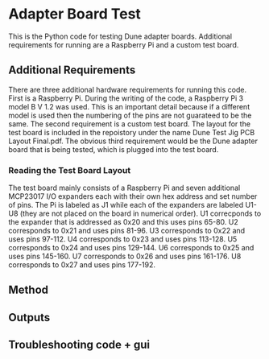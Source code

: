 # Adapter Board Test
This is the Python code for testing Dune adapter boards. Additional requirements for running are a Raspberry Pi and a custom test board. 

## Additional Requirements 
There are three additional hardware requirements for running this code. First is a Raspberry Pi. During the writing of the code, a Raspberry Pi 3 model B V 1.2 was used. This is an important detail because if a different model is used then the numbering of the pins are not guarateed to be the same. The second requirement is a custom test board. The layout for the test board is included in the repoistory under the name Dune Test Jig PCB Layout Final.pdf. The obvious third requirement would be the Dune adapter board that is being tested, which is plugged into the test board. 
### Reading the Test Board Layout 
The test board mainly consists of a Raspberry Pi and seven additional MCP23017 I/O expanders each with their own hex address and set number of pins. The Pi is labeled as J1 while each of the expanders are labeled U1-U8 (they are not placed on the board in numerical order). U1 correcponds to the expander that is addressed as 0x20 and this uses pins 65-80. U2 corresponds to 0x21 and uses pins 81-96. U3 corresponds to 0x22 and uses pins 97-112. U4 corresponds to 0x23 and uses pins 113-128. U5 corresponds to 0x24 and uses pins 129-144. U6 corresponds to 0x25 and uses pins 145-160. U7 corresponds to 0x26 and uses pins 161-176. U8 corresponds to 0x27 and uses pins 177-192. 

## Method

## Outputs 

## Troubleshooting code + gui
